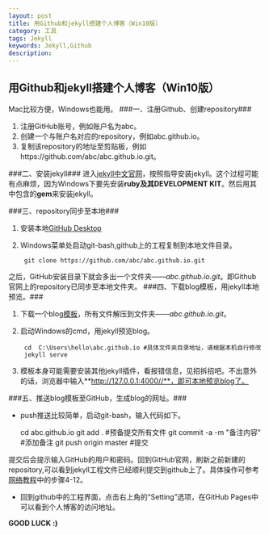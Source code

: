 ```yaml
---
layout: post
title: 用Github和jekyll搭建个人博客（Win10版）
category: 工具
tags: Jekyll
keywords: Jekyll,Github
description: 
---
```

## 用Github和jekyll搭建个人博客（Win10版） ##
Mac比较方便，Windows也能用。
###一、注册Github、创建repository###
1. 注册GitHub账号，例如账户名为abc。
2. 创建一个与账户名对应的repository，例如abc.github.io。
3. 复制该repository的地址至剪贴板，例如https://github.com/abc/abc.github.io.git。

###二、安装jekyll###
 进入[jekyll中文官网](http://jekyll.com.cn/docs/installation/)，按照指导安装jekyll。这个过程可能有点麻烦，因为Windows下要先安装**ruby及其DEVELOPMENT KIT**。然后用其中包含的**gem**来安装jekyll。

###三、repository同步至本地###
1. 安装本地[GitHub Desktop](https://desktop.github.com/)
2. Windows菜单处启动git-bash,github上的工程复制到本地文件目录。
	
		git clone https://github.com/abc/abc.github.io.git
之后，GitHub安装目录下就会多出一个文件夹——*abc.github.io.git*。即Github官网上的repository已同步至本地文件夹。
###四、下载blog模板，用jekyll本地预览。###
1. 下载一个blog[模板](http://jekyllthemes.org/)，所有文件解压到文件夹——*abc.github.io.git*。
2. 启动Windows的cmd，用jekyll预览blog。

		cd 	C:\Users\hello\abc.github.io #具体文件夹目录地址，请根据本机自行修改
		jekyll serve
1. 模板本身可能需要安装其他jekyll插件，看报错信息，见招拆招吧。不出意外的话，浏览器中输入**http://127.0.0.1:4000//**，即可本地预览blog了。

###五、推送blog模板至GitHub，生成blog的网址。###



- push推送比较简单，启动git-bash，输入代码如下。
	
	cd abc.github.io
	git add . #预备提交所有文件
	git commit -a -m "备注内容" #添加备注
	git push origin master #提交

提交后会提示输入GitHub的用户和密码。回到GitHub官网，刷新之前新建的repository,可以看到jekyll工程文件已经顺利提交到github上了。具体操作可参考[网络教程](http://jingyan.baidu.com/article/3ea51489d0dec852e61bba34.html)中的步骤4-12。

- 回到github中的工程界面，点击右上角的“Setting”选项，在GitHub Pages中可以看到个人博客的访问地址。

**GOOD LUCK :)**